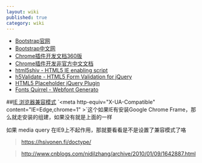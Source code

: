```yaml
---
layout: wiki
published: true
category: wiki
---
```


* [Bootstrap官网](http://getbootstrap.com)
* [Bootstrap中文网](http://www.bootcss.com)
* [Chrome插件开发文档360版](http://open.chrome.360.cn/extension_dev/overview.html)
* [Chrome插件开发非官方中文文档](https://crxdoc-zh.appspot.com/apps/about_apps.html)
* [html5shiv - HTML5 IE enabling script](https://code.google.com/p/html5shiv)
* [h5Validate - HTML5 Form Validation for jQuery](http://ericleads.com/h5validate)
* [HTML5 Placeholder jQuery Plugin](http://mathiasbynens.be/demo/placeholder)
* [Fonts Quirrel - Webfont Generato](http://www.fontsquirrel.com/tools/webfont-generator)

##[IE 浏览器兼容模式](http://msdn.microsoft.com/en-us/library/jj676915(v=vs.85).aspx)
`<meta http-equiv="X-UA-Compatible" content="IE=Edge,chrome=1" >`这个如果IE有安装Google Chrome Frame，那么就走安装的组建，如果没有就是上面的一样

如果 media query 在IE9上不起作用，那就要看看是不是设置了兼容模式了咯
> https://hsivonen.fi/doctype/

> http://www.cnblogs.com/nidilzhang/archive/2010/01/09/1642887.html